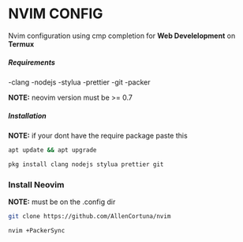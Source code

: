 # NVIM CONFIG
Nvim configuration using cmp completion for **Web Develelopment** on **Termux**

##### Requirements
-clang
-nodejs
-stylua
-prettier
-git
-packer

**NOTE:** neovim version must be >= 0.7 

##### Installation
**NOTE:** if your dont have the require package paste this
```sh
apt update && apt upgrade
```
```sh 
pkg install clang nodejs stylua prettier git
```

### Install Neovim
**NOTE:** must be on the .config dir
```sh 
git clone https://github.com/AllenCortuna/nvim
```
```sh 
nvim +PackerSync
```

